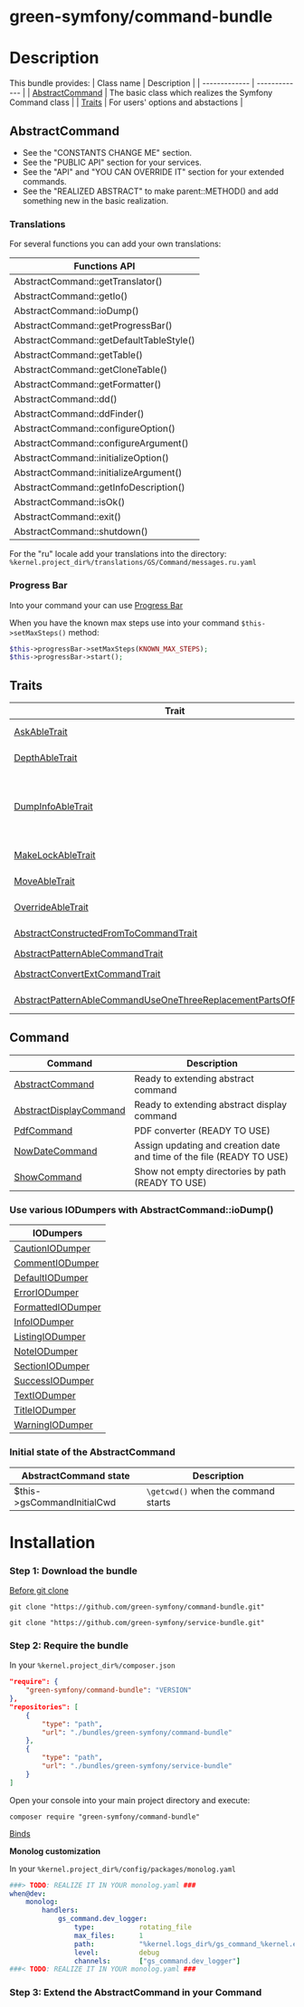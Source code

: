 green-symfony/command-bundle
========

# Description


This bundle provides:
| Class name | Description |
| ------------- | ------------- |
| [AbstractCommand](https://github.com/green-symfony/command-bundle/blob/main/src/Command/AbstractCommand.php) | The basic class which realizes the Symfony Command class |
| [Traits](https://github.com/green-symfony/command-bundle/tree/main/src/Trait) | For users' options and abstactions |

## AbstractCommand

- See the "CONSTANTS CHANGE ME" section.
- See the "PUBLIC API" section for your services.
- See the "API" and "YOU CAN OVERRIDE IT" section for your extended commands.
- See the "REALIZED ABSTRACT" to make parent::METHOD() and add something new in the basic realization.

### Translations

For several functions you can add your own translations:

| Functions API |
| ------------- |
| AbstractCommand::getTranslator() |
| AbstractCommand::getIo() |
| AbstractCommand::ioDump() |
| AbstractCommand::getProgressBar() |
| AbstractCommand::getDefaultTableStyle() |
| AbstractCommand::getTable() |
| AbstractCommand::getCloneTable() |
| AbstractCommand::getFormatter() |
| AbstractCommand::dd() |
| AbstractCommand::ddFinder() |
| AbstractCommand::configureOption() |
| AbstractCommand::configureArgument() |
| AbstractCommand::initializeOption() |
| AbstractCommand::initializeArgument() |
| AbstractCommand::getInfoDescription() |
| AbstractCommand::isOk() |
| AbstractCommand::exit() |
| AbstractCommand::shutdown() |


For the "ru" locale add your translations into the directory:
`%kernel.project_dir%/translations/GS/Command/messages.ru.yaml`

### Progress Bar

Into your command your can use [Progress Bar](https://symfony.com/doc/current/components/console/helpers/progressbar.html)

When you have the known max steps use into your command `$this->setMaxSteps()` method:
```php
$this->progressBar->setMaxSteps(KNOWN_MAX_STEPS);
$this->progressBar->start();
```

## Traits

| Trait | Description |
| ------------- | ------------- |
| [AskAbleTrait](https://github.com/green-symfony/command-bundle/blob/main/src/Trait/AskAbleTrait.php) | Adds option for the programm which allows user to choose whether to ask him or not. |
| [DepthAbleTrait](https://github.com/green-symfony/command-bundle/blob/main/src/Trait/DepthAbleTrait.php) | Adds option for the programm which allows user to indicate depth. |
| [DumpInfoAbleTrait](https://github.com/green-symfony/command-bundle/blob/main/src/Trait/DumpInfoAbleTrait.php) | Adds option for the programm which allows user to dump information or not. [\GS\Service\Service\DumpInfoService::dumpInfo()](https://github.com/green-symfony/service-bundle/blob/main/src/Service/DumpInfoService.php) from the other bundle relies on `DepthAbleTrait::isDumpInfo()` method before the dump but it's not crucial. |
| [MakeLockAbleTrait](https://github.com/green-symfony/command-bundle/blob/main/src/Trait/MakeLockAbleTrait.php) | Adds option for the programm which allows user to choose whether to lock or not. |
| [MoveAbleTrait](https://github.com/green-symfony/command-bundle/blob/main/src/Trait/MoveAbleTrait.php) | Adds option for the programm which allows user to choose whether to move or not. |
| [OverrideAbleTrait](https://github.com/green-symfony/command-bundle/blob/main/src/Trait/OverrideAbleTrait.php) | Adds option for the programm which allows user to choose whether to override or not. |
| [AbstractConstructedFromToCommandTrait](https://github.com/green-symfony/command-bundle/blob/main/src/Trait/AbstractConstructedFromToCommandTrait.php) | Abstraction for doing something with the constructed absolute paths from and to. |
| [AbstractPatternAbleCommandTrait](https://github.com/green-symfony/command-bundle/blob/main/src/Trait/AbstractPatternAbleCommandTrait.php) | Abstraction for processing the passed pattern. |
| [AbstractConvertExtCommandTrait](https://github.com/green-symfony/command-bundle/blob/main/src/Trait/AbstractConvertExtCommandTrait.php) | Abstraction for converting files into another extension. |
| [AbstractPatternAbleCommandUseOneThreeReplacementPartsOfRegexTrait](https://github.com/green-symfony/command-bundle/blob/main/src/Trait/PatternAbleInstance/AbstractPatternAbleCommandUseOneThreeReplacementPartsOfRegexTrait.php) | It parses three parts of an expression with all the possible combinations |

## Command

| Command | Description |
| ------------- | ------------- |
| [AbstractCommand](https://github.com/green-symfony/command-bundle/tree/main/src/Command/AbstractCommand.php) | Ready to extending abstract command |
| [AbstractDisplayCommand](https://github.com/green-symfony/command-bundle/tree/main/src/Command/AbstractDisplayCommand.php) | Ready to extending abstract display command |
| [PdfCommand](https://github.com/green-symfony/command-bundle/tree/main/src/Command/PdfCommand.php) | PDF converter (READY TO USE) |
| [NowDateCommand](https://github.com/green-symfony/command-bundle/tree/main/src/Command/NowDateCommand.php) | Assign updating and creation date and time of the file (READY TO USE) |
| [ShowCommand](https://github.com/green-symfony/command-bundle/tree/main/src/Command/ShowCommand.php) | Show not empty directories by path (READY TO USE) |

### Use various IODumpers with AbstractCommand::ioDump()

| IODumpers |
| ------------- |
| [CautionIODumper](https://github.com/green-symfony/command-bundle/blob/v1/src/Contracts/IO/CautionIODumper.php) |
| [CommentIODumper](https://github.com/green-symfony/command-bundle/blob/v1/src/Contracts/IO/CommentIODumper.php) |
| [DefaultIODumper](https://github.com/green-symfony/command-bundle/blob/v1/src/Contracts/IO/DefaultIODumper.php) |
| [ErrorIODumper](https://github.com/green-symfony/command-bundle/blob/v1/src/Contracts/IO/ErrorIODumper.php) |
| [FormattedIODumper](https://github.com/green-symfony/command-bundle/blob/v1/src/Contracts/IO/FormattedIODumper.php) |
| [InfoIODumper](https://github.com/green-symfony/command-bundle/blob/v1/src/Contracts/IO/InfoIODumper.php) |
| [ListingIODumper](https://github.com/green-symfony/command-bundle/blob/v1/src/Contracts/IO/ListingIODumper.php) |
| [NoteIODumper](https://github.com/green-symfony/command-bundle/blob/v1/src/Contracts/IO/NoteIODumper.php) |
| [SectionIODumper](https://github.com/green-symfony/command-bundle/blob/v1/src/Contracts/IO/SectionIODumper.php) |
| [SuccessIODumper](https://github.com/green-symfony/command-bundle/blob/v1/src/Contracts/IO/SuccessIODumper.php) |
| [TextIODumper](https://github.com/green-symfony/command-bundle/blob/v1/src/Contracts/IO/TextIODumper.php) |
| [TitleIODumper](https://github.com/green-symfony/command-bundle/blob/v1/src/Contracts/IO/TitleIODumper.php) |
| [WarningIODumper](https://github.com/green-symfony/command-bundle/blob/v1/src/Contracts/IO/WarningIODumper.php) |

### Initial state of the AbstractCommand

| AbstractCommand state | Description |
| ------------- | ------------- |
| $this->gsCommandInitialCwd | `\getcwd()` when the command starts |

# Installation


### Step 1: Download the bundle

[Before git clone](https://github.com/green-symfony/docs/blob/main/docs/bundles_green_symfony%20mkdir.md)

```console
git clone "https://github.com/green-symfony/command-bundle.git"
```

```console
git clone "https://github.com/green-symfony/service-bundle.git"
```

### Step 2: Require the bundle

In your `%kernel.project_dir%/composer.json`

```json
"require": {
	"green-symfony/command-bundle": "VERSION"
},
"repositories": [
	{
		"type": "path",
		"url": "./bundles/green-symfony/command-bundle"
	},
	{
		"type": "path",
		"url": "./bundles/green-symfony/service-bundle"
	}
]
```

Open your console into your main project directory and execute:

```console
composer require "green-symfony/command-bundle"
```

[Binds](https://github.com/green-symfony/docs/blob/main/docs/borrow-services.yaml-section.md)

**Monolog customization**

In your `%kernel.project_dir%/config/packages/monolog.yaml`

```yaml
###> TODO: REALIZE IT IN YOUR monolog.yaml ###
when@dev:
    monolog:
        handlers:
            gs_command.dev_logger:
                type:           rotating_file
                max_files:      1
                path:           "%kernel.logs_dir%/gs_command_%kernel.environment%.log"
                level:          debug
                channels:       ["gs_command.dev_logger"]
###< TODO: REALIZE IT IN YOUR monolog.yaml ###
```

### Step 3: Extend the AbstractCommand in your Command